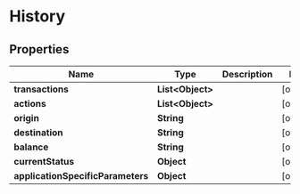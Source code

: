 

# History


## Properties

| Name | Type | Description | Notes |
|------------ | ------------- | ------------- | -------------|
|**transactions** | **List&lt;Object&gt;** |  |  [optional] |
|**actions** | **List&lt;Object&gt;** |  |  [optional] |
|**origin** | **String** |  |  [optional] |
|**destination** | **String** |  |  [optional] |
|**balance** | **String** |  |  [optional] |
|**currentStatus** | **Object** |  |  [optional] |
|**applicationSpecificParameters** | **Object** |  |  [optional] |



